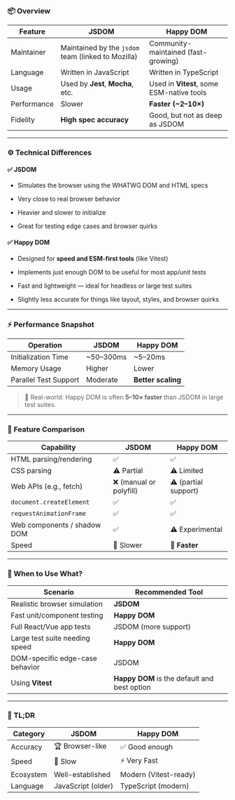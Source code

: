 

### 📦 Overview

|Feature|**JSDOM**|**Happy DOM**|
|---|---|---|
|Maintainer|Maintained by the `jsdom` team (linked to Mozilla)|Community-maintained (fast-growing)|
|Language|Written in JavaScript|Written in TypeScript|
|Usage|Used by **Jest**, **Mocha**, etc.|Used in **Vitest**, some ESM-native tools|
|Performance|Slower|**Faster (~2–10×)**|
|Fidelity|**High spec accuracy**|Good, but not as deep as JSDOM|

---

### ⚙️ Technical Differences

#### ✅ **JSDOM**

- Simulates the browser using the WHATWG DOM and HTML specs
    
- Very close to real browser behavior
    
- Heavier and slower to initialize
    
- Great for testing edge cases and browser quirks
    

#### ✅ **Happy DOM**

- Designed for **speed and ESM-first tools** (like Vitest)
    
- Implements just enough DOM to be useful for most app/unit tests
    
- Fast and lightweight — ideal for headless or large test suites
    
- Slightly less accurate for things like layout, styles, and browser quirks
    

---

### ⚡ Performance Snapshot

|Operation|**JSDOM**|**Happy DOM**|
|---|---|---|
|Initialization Time|~50–300ms|~5–20ms|
|Memory Usage|Higher|Lower|
|Parallel Test Support|Moderate|**Better scaling**|

> 🧪 Real-world: Happy DOM is often **5–10× faster** than JSDOM in large test suites.

---

### 🧪 Feature Comparison

|Capability|**JSDOM**|**Happy DOM**|
|---|---|---|
|HTML parsing/rendering|✅|✅|
|CSS parsing|⚠️ Partial|⚠️ Limited|
|Web APIs (e.g., fetch)|❌ (manual or polyfill)|⚠️ (partial support)|
|`document.createElement`|✅|✅|
|`requestAnimationFrame`|✅|✅|
|Web components / shadow DOM|✅|⚠️ Experimental|
|Speed|🐢 Slower|🐇 **Faster**|

---

### 🤔 When to Use What?

|Scenario|Recommended Tool|
|---|---|
|Realistic browser simulation|**JSDOM**|
|Fast unit/component testing|**Happy DOM**|
|Full React/Vue app tests|JSDOM (more support)|
|Large test suite needing speed|**Happy DOM**|
|DOM-specific edge-case behavior|JSDOM|
|Using **Vitest**|**Happy DOM** is the default and best option|

---

### 🧠 TL;DR

|Category|**JSDOM**|**Happy DOM**|
|---|---|---|
|Accuracy|🏆 Browser-like|✅ Good enough|
|Speed|🐢 Slow|⚡ Very Fast|
|Ecosystem|Well-established|Modern (Vitest-ready)|
|Language|JavaScript (older)|TypeScript (modern)|
